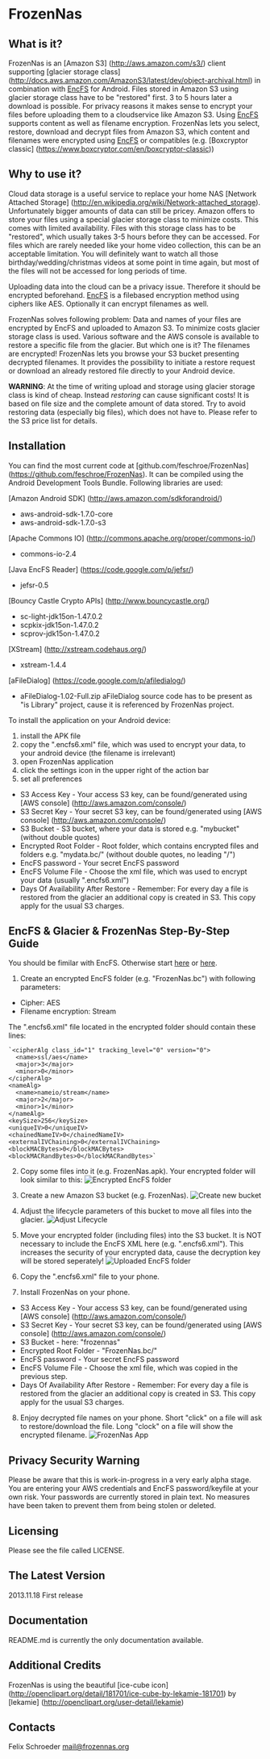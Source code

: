 FrozenNas
=========

What is it?
-----------

FrozenNas is an [Amazon S3] (http://aws.amazon.com/s3/) client supporting [glacier storage class] (http://docs.aws.amazon.com/AmazonS3/latest/dev/object-archival.html) in combination with [EncFS](http://en.wikipedia.org/wiki/EncFS) for Android.
Files stored in Amazon S3 using glacier storage class have to be "restored" first. 3 to 5 hours later a download is possible.
For privacy reasons it makes sense to encrypt your files before uploading them to a cloudservice like Amazon S3. Using [EncFS](http://en.wikipedia.org/wiki/EncFS) supports content as well as filename 
encryption. FrozenNas lets you select, restore, download and decrypt files from Amazon S3, which content and filenames were encrypted using [EncFS](http://en.wikipedia.org/wiki/EncFS) or compatibles (e.g. [Boxcryptor classic] (https://www.boxcryptor.com/en/boxcryptor-classic))
 
Why to use it?
--------------

Cloud data storage is a useful service to replace your home NAS [Network Attached Storage] (http://en.wikipedia.org/wiki/Network-attached_storage).
Unfortunately bigger amounts of data can still be pricey. Amazon offers to store your files using a special glacier storage class to minimize costs.
This comes with limited availability. Files with this storage class has to be "restored", which usually takes 3-5 hours before they can be accessed.
For files which are rarely needed like your home video collection, this can be an acceptable limitation. You will definitely want to watch all those birthday/wedding/christmas videos
at some point in time again, but most of the files will not be accessed for long periods of time.

Uploading data into the cloud can be a privacy issue. Therefore it should be encrypted beforehand. [EncFS](http://en.wikipedia.org/wiki/EncFS) is a filebased
encryption method using ciphers like AES. Optionally it can encrypt filenames as well.

FrozenNas solves following problem: Data and names of your files are encrypted by EncFS and uploaded to Amazon S3. To minimize costs glacier storage class is used.
Various software and the AWS console is available to restore a specific file from the glacier. But which one is it? The filenames are encrypted! FrozenNas lets you
browse your S3 bucket presenting decrypted filenames. It provides the possibility to initiate a restore request or download an already restored file directly to your
Android device.

__WARNING__: At the time of writing upload and storage using glacier storage class is kind of cheap. Instead _restoring_ can cause significant costs! It is based on file size and the complete amount of data stored.
Try to avoid restoring data (especially big files), which does not have to. Please refer to the S3 price list for details.  

Installation
------------

You can find the most current code at [github.com/feschroe/FrozenNas] (https://github.com/feschroe/FrozenNas).
It can be compiled using the Android Development Tools Bundle. Following libraries are used:

[Amazon Android SDK] (http://aws.amazon.com/sdkforandroid/)
+ aws-android-sdk-1.7.0-core
+ aws-android-sdk-1.7.0-s3

[Apache Commons IO] (http://commons.apache.org/proper/commons-io/)
+ commons-io-2.4 

[Java EncFS Reader] (https://code.google.com/p/jefsr/)
+ jefsr-0.5

[Bouncy Castle Crypto APIs] (http://www.bouncycastle.org/)
+ sc-light-jdk15on-1.47.0.2
+ scpkix-jdk15on-1.47.0.2
+ scprov-jdk15on-1.47.0.2

[XStream] (http://xstream.codehaus.org/)
+ xstream-1.4.4

[aFileDialog] (https://code.google.com/p/afiledialog/)
+ aFileDialog-1.02-Full.zip
aFileDialog source code has to be present as "is Library" project, cause it is referenced by FrozenNas project.

To install the application on your Android device:

1. install the APK file
2. copy the ".encfs6.xml" file, which was used to encrypt your data, to your android device (the filename is irrelevant)
3. open FrozenNas application
4. click the settings icon in the upper right of the action bar
5. set all preferences
+ S3 Access Key - Your access S3 key, can be found/generated using [AWS console] (http://aws.amazon.com/console/) 
+ S3 Secret Key - Your secret S3 key, can be found/generated using [AWS console] (http://aws.amazon.com/console/)
+ S3 Bucket - S3 bucket, where your data is stored e.g. "mybucket" (without double quotes)
+ Encrypted Root Folder - Root folder, which contains encrypted files and folders e.g. "mydata.bc/" (without double quotes, no leading "/")
+ EncFS password - Your secret EncFS password
+ EncFS Volume File - Choose the xml file, which was used to encrypt your data (usually ".encfs6.xml")
+ Days Of Availability After Restore - Remember: For every day a file is restored from the glacier an additional copy is created in S3. This copy apply for the usual S3 charges.

EncFS & Glacier & FrozenNas Step-By-Step Guide
------------------------------------------------

You should be fimilar with EncFS. Otherwise start [here](http://en.wikipedia.org/wiki/EncFS) or [here](http://www.arg0.net/encfs).

1. Create an encrypted EncFS folder (e.g. "FrozenNas.bc") with following parameters:
+ Cipher: AES
+ Filename encryption: Stream

The ".encfs6.xml" file located in the encrypted folder should contain these lines:

    `<cipherAlg class_id="1" tracking_level="0" version="0">
      <name>ssl/aes</name>
      <major>3</major>
      <minor>0</minor>
    </cipherAlg>
    <nameAlg>
      <name>nameio/stream</name>
      <major>2</major>
      <minor>1</minor>
    </nameAlg>
    <keySize>256</keySize>
    <uniqueIV>0</uniqueIV>
    <chainedNameIV>0</chainedNameIV>
    <externalIVChaining>0</externalIVChaining>
    <blockMACBytes>0</blockMACBytes>
    <blockMACRandBytes>0</blockMACRandBytes>`
    

2. Copy some files into it (e.g. FrozenNas.apk). Your encrypted folder will look similar to this:
![Encrypted EncFS folder](https://github.com/feschroe/FrozenNas/raw/gh-pages/images/Folder_example.JPG "Encrypted EncFS folder")

3. Create a new Amazon S3 bucket (e.g. FrozenNas).
![Create new bucket](https://github.com/feschroe/FrozenNas/raw/gh-pages/images/S3_bucket.JPG "Create new bucket")

4. Adjust the lifecycle parameters of this bucket to move all files into the glacier.
![Adjust Lifecycle](https://github.com/feschroe/FrozenNas/raw/gh-pages/images/S3_lifetime.JPG "Adjust Lifecycle")

5. Move your encrypted folder (including files) into the S3 bucket. It is NOT necessary to include the EncFS XML here (e.g. ".encfs6.xml").
This increases the security of your encrypted data, cause the decryption key will be stored seperately! 
![Uploaded EncFS folder](https://github.com/feschroe/FrozenNas/raw/gh-pages/images/S3_folder.JPG "Uploaded EncFS folder")

6. Copy the ".encfs6.xml" file to your phone.

7. Install FrozenNas on your phone. 

+ S3 Access Key - Your access S3 key, can be found/generated using [AWS console] (http://aws.amazon.com/console/) 
+ S3 Secret Key - Your secret S3 key, can be found/generated using [AWS console] (http://aws.amazon.com/console/)
+ S3 Bucket - here: "frozennas"
+ Encrypted Root Folder - "FrozenNas.bc/"
+ EncFS password - Your secret EncFS password
+ EncFS Volume File - Choose the xml file, which was copied in the previous step.
+ Days Of Availability After Restore - Remember: For every day a file is restored from the glacier an additional copy is created in S3. This copy apply for the usual S3 charges.

8. Enjoy decrypted file names on your phone. Short "click" on a file will ask to restore/download the file. Long "clock" on a file will show the encrypted filename.
![FrozenNas App](https://raw.github.com/feschroe/FrozenNas/gh-pages/images/frozennas_app.JPG "FrozenNas App")


Privacy Security Warning
------------------------

Please be aware that this is work-in-progress in a very early alpha stage. You are entering your AWS credentials
and EncFS password/keyfile at your own risk. Your passwords are currently stored in plain text. No measures
have been taken to prevent them from being stolen or deleted. 

Licensing
---------

Please see the file called LICENSE.

The Latest Version
------------------

2013.11.18 First release

Documentation
-------------

README.md is currently the only documentation available.

Additional Credits
-----------------

FrozenNas is using the beautiful [ice-cube icon] (http://openclipart.org/detail/181701/ice-cube-by-lekamie-181701) by [lekamie] (http://openclipart.org/user-detail/lekamie)

Contacts
--------

Felix Schroeder <mail@frozennas.org>